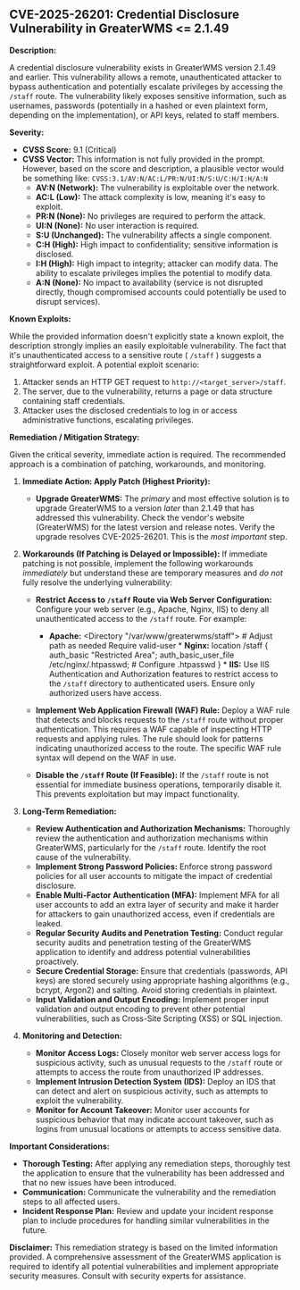 ## CVE-2025-26201: Credential Disclosure Vulnerability in GreaterWMS <= 2.1.49

**Description:**

A credential disclosure vulnerability exists in GreaterWMS version 2.1.49 and earlier. This vulnerability allows a remote, unauthenticated attacker to bypass authentication and potentially escalate privileges by accessing the `/staff` route.  The vulnerability likely exposes sensitive information, such as usernames, passwords (potentially in a hashed or even plaintext form, depending on the implementation), or API keys, related to staff members.

**Severity:**

* **CVSS Score:** 9.1 (Critical)
* **CVSS Vector:**  This information is not fully provided in the prompt. However, based on the score and description, a plausible vector would be something like:  `CVSS:3.1/AV:N/AC:L/PR:N/UI:N/S:U/C:H/I:H/A:N`
    * **AV:N (Network):**  The vulnerability is exploitable over the network.
    * **AC:L (Low):**  The attack complexity is low, meaning it's easy to exploit.
    * **PR:N (None):**  No privileges are required to perform the attack.
    * **UI:N (None):**  No user interaction is required.
    * **S:U (Unchanged):** The vulnerability affects a single component.
    * **C:H (High):**  High impact to confidentiality; sensitive information is disclosed.
    * **I:H (High):**  High impact to integrity; attacker can modify data.  The ability to escalate privileges implies the potential to modify data.
    * **A:N (None):**  No impact to availability (service is not disrupted directly, though compromised accounts could potentially be used to disrupt services).

**Known Exploits:**

While the provided information doesn't explicitly state a known exploit, the description strongly implies an easily exploitable vulnerability.  The fact that it's unauthenticated access to a sensitive route ( `/staff` ) suggests a straightforward exploit.  A potential exploit scenario:

1.  Attacker sends an HTTP GET request to `http://<target_server>/staff`.
2.  The server, due to the vulnerability, returns a page or data structure containing staff credentials.
3.  Attacker uses the disclosed credentials to log in or access administrative functions, escalating privileges.

**Remediation / Mitigation Strategy:**

Given the critical severity, immediate action is required.  The recommended approach is a combination of patching, workarounds, and monitoring.

1.  **Immediate Action: Apply Patch (Highest Priority):**

    *   **Upgrade GreaterWMS:**  The *primary* and most effective solution is to upgrade GreaterWMS to a version *later* than 2.1.49 that has addressed this vulnerability. Check the vendor's website (GreaterWMS) for the latest version and release notes.  Verify the upgrade resolves CVE-2025-26201.  This is the *most important* step.

2.  **Workarounds (If Patching is Delayed or Impossible):** If immediate patching is not possible, implement the following workarounds *immediately* but understand these are temporary measures and *do not* fully resolve the underlying vulnerability:

    *   **Restrict Access to `/staff` Route via Web Server Configuration:**  Configure your web server (e.g., Apache, Nginx, IIS) to deny all unauthenticated access to the `/staff` route.  For example:

        *   **Apache:**
                        <Directory "/var/www/greaterwms/staff">  # Adjust path as needed
                Require valid-user
            </Directory>
                    *   **Nginx:**
                        location /staff {
                auth_basic           "Restricted Area";
                auth_basic_user_file /etc/nginx/.htpasswd;  # Configure .htpasswd
            }
                    *   **IIS:**  Use IIS Authentication and Authorization features to restrict access to the `/staff` directory to authenticated users.  Ensure only authorized users have access.

    *   **Implement Web Application Firewall (WAF) Rule:**  Deploy a WAF rule that detects and blocks requests to the `/staff` route without proper authentication. This requires a WAF capable of inspecting HTTP requests and applying rules.  The rule should look for patterns indicating unauthorized access to the route.  The specific WAF rule syntax will depend on the WAF in use.

    *   **Disable the `/staff` Route (If Feasible):**  If the `/staff` route is not essential for immediate business operations, temporarily disable it. This prevents exploitation but may impact functionality.

3.  **Long-Term Remediation:**

    *   **Review Authentication and Authorization Mechanisms:**  Thoroughly review the authentication and authorization mechanisms within GreaterWMS, particularly for the `/staff` route.  Identify the root cause of the vulnerability.
    *   **Implement Strong Password Policies:** Enforce strong password policies for all user accounts to mitigate the impact of credential disclosure.
    *   **Enable Multi-Factor Authentication (MFA):** Implement MFA for all user accounts to add an extra layer of security and make it harder for attackers to gain unauthorized access, even if credentials are leaked.
    *   **Regular Security Audits and Penetration Testing:** Conduct regular security audits and penetration testing of the GreaterWMS application to identify and address potential vulnerabilities proactively.
    *   **Secure Credential Storage:** Ensure that credentials (passwords, API keys) are stored securely using appropriate hashing algorithms (e.g., bcrypt, Argon2) and salting.  Avoid storing credentials in plaintext.
    *   **Input Validation and Output Encoding:**  Implement proper input validation and output encoding to prevent other potential vulnerabilities, such as Cross-Site Scripting (XSS) or SQL injection.

4.  **Monitoring and Detection:**

    *   **Monitor Access Logs:**  Closely monitor web server access logs for suspicious activity, such as unusual requests to the `/staff` route or attempts to access the route from unauthorized IP addresses.
    *   **Implement Intrusion Detection System (IDS):**  Deploy an IDS that can detect and alert on suspicious activity, such as attempts to exploit the vulnerability.
    *   **Monitor for Account Takeover:**  Monitor user accounts for suspicious behavior that may indicate account takeover, such as logins from unusual locations or attempts to access sensitive data.

**Important Considerations:**

*   **Thorough Testing:**  After applying any remediation steps, thoroughly test the application to ensure that the vulnerability has been addressed and that no new issues have been introduced.
*   **Communication:**  Communicate the vulnerability and the remediation steps to all affected users.
*   **Incident Response Plan:**  Review and update your incident response plan to include procedures for handling similar vulnerabilities in the future.

**Disclaimer:** This remediation strategy is based on the limited information provided. A comprehensive assessment of the GreaterWMS application is required to identify all potential vulnerabilities and implement appropriate security measures.  Consult with security experts for assistance.